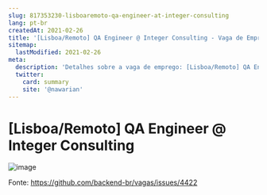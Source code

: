 ```yaml
---
slug: 817353230-lisboaremoto-qa-engineer-at-integer-consulting
lang: pt-br
createdAt: 2021-02-26
title: '[Lisboa/Remoto] QA Engineer @ Integer Consulting - Vaga de Emprego'
sitemap:
  lastModified: 2021-02-26
meta:
  description: 'Detalhes sobre a vaga de emprego: [Lisboa/Remoto] QA Engineer @ Integer Consulting'
  twitter:
    card: summary
    site: '@nawarian'
---
```


# [Lisboa/Remoto] QA Engineer @ Integer Consulting

![image](https://user-images.githubusercontent.com/76117436/109305485-b201e300-7835-11eb-841f-ab9d28f61994.png)


Fonte: https://github.com/backend-br/vagas/issues/4422